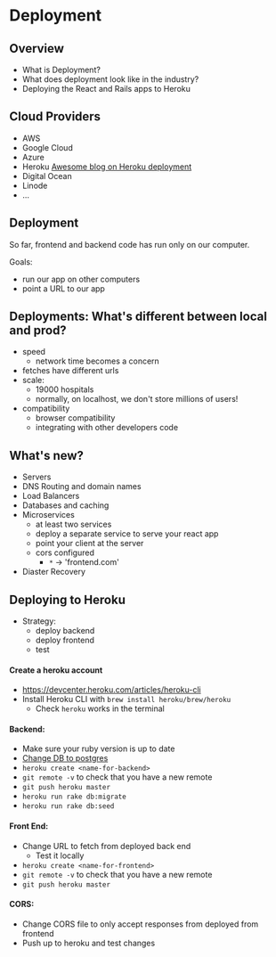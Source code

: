 # Deployment

## Overview

- What is Deployment?
- What does deployment look like in the industry?
- Deploying the React and Rails apps to Heroku

## Cloud Providers
- AWS
- Google Cloud
- Azure
- Heroku [Awesome blog on Heroku deployment](https://medium.com/@kasiarosenb/deploying-your-rails-app-on-heroku-a2096dc40aac)
- Digital Ocean
- Linode
- ...

## Deployment

So far, frontend and backend code has run only on our computer.

Goals:
- run our app on other computers
- point a URL to our app

## Deployments: What's different between local and prod?
- speed
  - network time becomes a concern
- fetches have different urls
- scale:
  - 19000 hospitals
  - normally, on localhost, we don't store millions of users!
- compatibility
  - browser compatibility
  - integrating with other developers code

## What's new?
- Servers
- DNS Routing and domain names
- Load Balancers
- Databases and caching
- Microservices
  - at least two services
  - deploy a separate service to serve your react app
  - point your client at the server
  - cors configured
    - `*` -> 'frontend.com'
- Diaster Recovery

## Deploying to Heroku
- Strategy:
  - deploy backend
  - deploy frontend
  - test

#### Create a heroku account
  - https://devcenter.heroku.com/articles/heroku-cli
  - Install Heroku CLI with `brew install heroku/brew/heroku`
    - Check `heroku` works in the terminal

#### Backend:
  - Make sure your ruby version is up to date
  - [Change DB to postgres](https://www.daveferrara1.com/ruby-in-rails-switch-from-sqlite3-to-postgres/)
  - `heroku create <name-for-backend>`
  - `git remote -v` to check that you have a new remote
  - `git push heroku master`
  - `heroku run rake db:migrate`
  - `heroku run rake db:seed`

#### Front End:
  - Change URL to fetch from deployed back end
    - Test it locally
  - `heroku create <name-for-frontend>`
  - `git remote -v` to check that you have a new remote
  - `git push heroku master`

#### CORS:
  - Change CORS file to only accept responses from deployed from frontend
  - Push up to heroku and test changes
